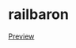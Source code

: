 railbaron
=========

[Preview ](https://rawgithub.com/petroleumjelliffe/railbaron/master/index2.html)
